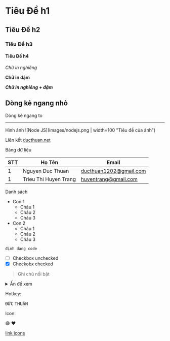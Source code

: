 # Tiêu Đề h1

## Tiêu Đề h2

### Tiêu Đề h3

#### Tiêu Đề h4

*Chữ in nghiêng*

**Chữ in đậm**

***Chữ in nghiêng + đậm***

Dòng kẻ ngang nhỏ
---

Dòng kẻ ngang to
_ _ _

Hình ảnh
![Node JS](images/nodejs.png | width=100 "Tiêu đề của ảnh")

Liên kết
[ducthuan.net](http://ducthuan.net)

Bảng dữ liệu

STT  | Họ Tên | Email
---|--- |---
1  | Nguyen Duc Thuan | ducthuan1202@gmail.com
1  | Trieu Thi Huyen Trang | huyentrang@gmail.com

Danh sách
* Con 1
    * Cháu 1
    * Cháu 2
    * Cháu 3
* Con 2
    * Cháu 1
    * Cháu 2
    * Cháu 3

`định dạng code`

- [ ] Checkbox unchecked
- [x] Checkobx checked

> Ghi chú nổi bật

<details>
    <summary>Ấn để xem</summary>
    <p>Nội dung chi tiết hiển thị ở đây</p>
</details>

Hotkey: 

<kbd>Đ</kbd><kbd>Ứ</kbd><kbd>C</kbd> <kbd>T</kbd><kbd>H</kbd><kbd>U</kbd><kbd>Ậ</kbd><kbd>N</kbd>

Icon: 

:smile: :heart:

[link icons](https://www.webpagefx.com/tools/emoji-cheat-sheet/)
